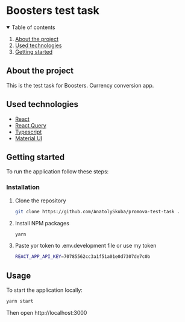 # Boosters test task

<details open="open">
  <summary>Table of contents</summary>
  <ol>
    <li><a href="#about-the-project">About the project</a></li>
    <li><a href="#used-technologies">Used technologies</a></li>
    <li><a href="#getting-started">Getting started</a></li>
  </ol>
</details>

## About the project

This is the test task for Boosters. Currency conversion app.

## Used technologies

- [React](https://reactjs.org)
- [React Query](https://tanstack.com/query/v3)
- [Typescript](https://www.typescriptlang.org)
- [Material UI](https://mui.com)

## Getting started

To run the application follow these steps:

### Installation

1. Clone the repository
   ```sh
   git clone https://github.com/AnatolySkuba/promova-test-task .
   ```
2. Install NPM packages
   ```sh
   yarn
   ```
3. Paste yor token to .env.development file or use my token
   ```sh
   REACT_APP_API_KEY=70785562cc3a1f51a01e0d7307de7c0b
   ```

## Usage

To start the application locally:

```sh
yarn start
```

Then open http://localhost:3000

